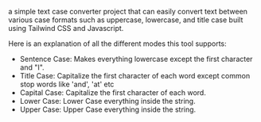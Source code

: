 a simple text case converter project that can easily convert text between various case formats such as uppercase, lowercase, and title case built using Tailwind CSS and Javascript.

Here is an explanation of all the different modes this tool supports:

- Sentence Case: Makes everything lowercase except the first character and "I".
- Title Case: Capitalize the first character of each word except common stop words like 'and', 'at' etc
- Capital Case: Capitalize the first character of each word.
- Lower Case: Lower Case everything inside the string.
- Upper Case: Upper Case everything inside the string.
